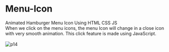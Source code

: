 # Menu-Icon
Animated Hamburger Menu Icon Using HTML CSS JS <br>
When we click on the menu icons, the menu Icon will change in a close icon with very smooth animation. This click feature is made using JavaScript. <br> <br>
![p14](https://user-images.githubusercontent.com/90318905/172908692-9f8a713c-cbe2-4818-be45-b3faac46685d.jpg)
